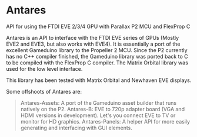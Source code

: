 # Antares
API for using the FTDI EVE 2/3/4 GPU with Parallax P2 MCU and FlexProp C

Antares is an API to interface with the FTDI EVE series of GPUs (Mostly EVE2 and EVE3, but also works with EVE4).
It is essentially a port of the excellent Gameduino library to the Propeller 2 MCU.
Since the P2 currently has no C++ compiler finished, the Gameduino library was ported back to C to be compiled with the FlexProp C compiler.
The Matrix Orbital library was used for the low level interface.

This library has been tested with Matrix Orbital and Newhaven EVE displays.

Some offshoots of Antares are:
>Antares-Assets:  A port of the Gameduino asset builder that runs natively on the P2.
>Antares-B:  EVE to 720p adapter board (VGA and HDMI versions in development).  Let's you connect EVE to TV or monitor for HD graphics.
>Antares-Panels:  A helper API for more easily generating and interfacing with GUI elements.


